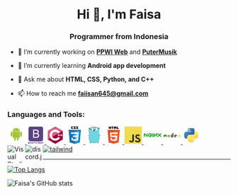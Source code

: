 <h1 align="center">Hi 👋, I'm Faisa</h1>
<h3 align="center">Programmer from Indonesia</h3>

- 🔭 I’m currently working on **[PPWI Web](https://ppwi.glitch.me/)** and **[PuterMusik](https://putermusik.glitch.me/)**

- 🌱 I’m currently learning **Android app development**

- 💬 Ask me about **HTML, CSS, Python, and C++**

- 📫 How to reach me **faiisan645@gmail.com**


<h3 align="left">Languages and Tools:</h3>
<p align="left"> <a href="https://developer.android.com" target="_blank"> <img src="https://raw.githubusercontent.com/devicons/devicon/master/icons/android/android-original-wordmark.svg" alt="android" width="40" height="40"/> </a> <a href="https://getbootstrap.com" target="_blank"> <img src="https://raw.githubusercontent.com/devicons/devicon/master/icons/bootstrap/bootstrap-plain-wordmark.svg" alt="bootstrap" width="40" height="40"/> </a> <a href="https://www.w3schools.com/cpp/" target="_blank"> <img src="https://raw.githubusercontent.com/devicons/devicon/master/icons/cplusplus/cplusplus-original.svg" alt="cplusplus" width="40" height="40"/> </a> <a href="https://www.w3schools.com/css/" target="_blank"> <img src="https://raw.githubusercontent.com/devicons/devicon/master/icons/css3/css3-original-wordmark.svg" alt="css3" width="40" height="40"/> </a> <a href="https://golang.org" target="_blank"> <img src="https://raw.githubusercontent.com/devicons/devicon/master/icons/go/go-original.svg" alt="go" width="40" height="40"/> </a> <a href="https://www.w3.org/html/" target="_blank"> <img src="https://raw.githubusercontent.com/devicons/devicon/master/icons/html5/html5-original-wordmark.svg" alt="html5" width="40" height="40"/> </a> <a href="https://developer.mozilla.org/en-US/docs/Web/JavaScript" target="_blank"> <img src="https://raw.githubusercontent.com/devicons/devicon/master/icons/javascript/javascript-original.svg" alt="javascript" width="40" height="40"/> </a> <a href="https://www.nginx.com" target="_blank"> <img src="https://raw.githubusercontent.com/devicons/devicon/master/icons/nginx/nginx-original.svg" alt="nginx" width="40" height="40"/> </a> <a href="https://nodejs.org" target="_blank"> <img src="https://raw.githubusercontent.com/devicons/devicon/master/icons/nodejs/nodejs-original-wordmark.svg" alt="nodejs" width="40" height="40"/> </a> <a href="https://www.python.org" target="_blank"> <img src="https://raw.githubusercontent.com/devicons/devicon/master/icons/python/python-original.svg" alt="python" width="40" height="40"/> </a> <a href="https://tailwindcss.com/" target="_blank"> <img src="https://www.vectorlogo.zone/logos/tailwindcss/tailwindcss-icon.svg" alt="tailwind" width="40" height="40"/> </a> <a href="https://code.visualstudio.com/" target="_blank"> <img align="left" alt="Visual Studio Code" width="40" height="40" src="https://i.imgur.com/LwSdAlE.png" /> </a> <a href="https://discord.js.org/" target="_blank"> <img align="left" alt="discord.js" width="40" height="40" src="https://i.imgur.com/SI1DZf3.png" /> </a> </p>

---  

[![Top Langs](https://github-readme-stats.vercel.app/api/top-langs/?username=justfaisa&layout=compact&theme=radical)](https://github.com/anuraghazra/github-readme-stats)

![Faisa's GitHub stats](https://github-readme-stats.vercel.app/api?username=justfaisa&show_icons=true&theme=radical)
